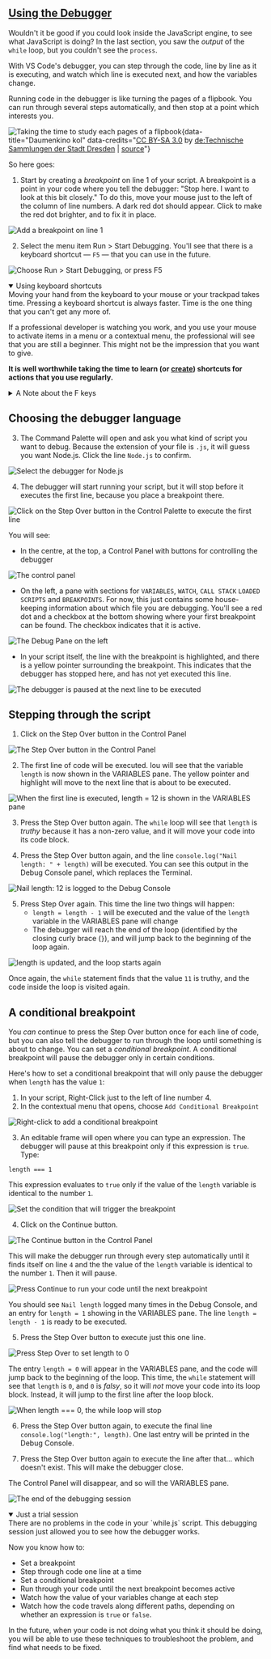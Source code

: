 <!-- Using the Debugger -->
<section
  id="using-the-debugger"
  aria-labelledby="using-the-debugger"
  data-item="Using the Debugger"
>
  <h2><a href="#using-the-debugger">Using the Debugger</a></h2>
  
Wouldn't it be good if you could look inside the JavaScript engine, to see what JavaScript is doing? In the last section, you saw the _output_ of the `while` loop, but you couldn't see the `process`.

With VS Code's debugger, you can step through the code, line by line as it is executing, and watch which line is executed next, and how the variables change.

Running code in the debugger is like turning the pages of a flipbook. You can run through several steps automatically, and then stop at a point which interests you.

![Taking the time to study each pages of a flipbook](images/flipbook.webp){data-title="Daumenkino kol" data-credits="[CC BY-SA 3.0](https://creativecommons.org/licenses/by-sa/3.0/deed.en) by [ de:Technische Sammlungen der Stadt Dresden](https://de.wikipedia.org/wiki/Technische_Sammlungen_der_Stadt_Dresden) | [source](https://commons.wikimedia.org/wiki/File:Daumenkino_kol.jpg)"}

So here goes:
 
1. Start by creating a _breakpoint_ on line 1 of your script. A breakpoint is a point in your code where you tell the debugger: "Stop here. I want to look at this bit closely." To do this, move your mouse just to the left of the column of line numbers. A dark red dot should appear. Click to make the red dot brighter, and to fix it in place.

![Add a breakpoint on line 1](images/AddBreakpoint.webp)

2. Select the menu item Run > Start Debugging. You'll see that there is a keyboard shortcut — `F5` — that you can use in the future.

![Choose Run > Start Debugging, or press F5](images/StartDebugging.webp)

<details class="tip" open>
<summary>Using keyboard shortcuts</summary>
Moving your hand from the keyboard to your mouse or your trackpad takes time. Pressing a keyboard shortcut is always faster. Time is the one thing that you can't get any more of. 

If a professional developer is watching you work, and you use your mouse to activate items in a menu or a contextual menu, the professional will see that you are still a beginner. This might not be the impression that you want to give.

**It is well worthwhile taking the time to learn (or [create](https://code.visualstudio.com/docs/getstarted/keybindings)) shortcuts for actions that you use regularly.**

</details>

<details class="trouble">
<summary>A Note about the F keys </summary>
It may be that when you press `F5`, instead of starting VS Code's debugger, you trigger a media action, like switching your microphone on or off, or making the screen darker or brighter. In this case, you may need to press the `fn` key at the same time.

The `fn` key is usually at the bottom left corner of your keyboard, but this is not always true.

![The `fn` key may be anywhere on your keyboard ](images/FNKey.webp){data-title="fn key" data-credits="[CC BY-SA 4.0](https://creativecommons.org/licenses/by-sa/4.0/deed.en) by [LucaCV](https://commons.wikimedia.org/wiki/File:%22Windows-Key%22,_Win8-Version.jpg) | [CC BY 2.0](https://creativecommons.org/licenses/by/2.0/) by [
Blake Patterson](https://www.flickr.com/photos/blakespot/2384302595)
"}

It is usually possible to toggle the function and media keys, so that you don't have to press `fn` each time. The technique for doing this depends on your computer and your operating system. You can [search on Google](https://www.google.com/search?q=toggle+fn+key+lock+YOUR_OPERATING_SYSTEM_HERE) for a technique that will work for you.

</details>

## Choosing the debugger language

3. The Command Palette will open and ask you what kind of script you want to debug. Because the extension of your file is `.js`, it will guess you want Node.js. Click the line `Node.js` to confirm.

![Select the debugger for Node.js](images/SelectNodeJS.webp)

4. The debugger will start running your script, but it will stop before it executes the first line, because you place a breakpoint there.

![Click on the Step Over button in the Control Palette to execute the first line](images/StepOver.webp)

You will see:

* In the centre, at the top, a Control Panel with buttons for controlling the debugger

![The control panel](images/ControlPanel.webp)

* On the left, a pane with sections for `VARIABLES`, `WATCH`, `CALL STACK` `LOADED SCRIPTS` and `BREAKPOINTS`. For now, this just contains some house-keeping information about which file you are debugging. You'll see a red dot and a checkbox at the bottom showing where your first breakpoint can be found. The checkbox indicates that it is active.

![The Debug Pane on the left](images/DebugPane.webp)

* In your script itself, the line with the breakpoint is highlighted, and there is a yellow pointer surrounding the breakpoint. This indicates that the debugger has stopped here, and has not yet executed this line.

![The debugger is paused at the next line to be executed](images/lineToBeExecuted.webp)

## Stepping through the script

1. Click on the Step Over button in the Control Panel

![The Step Over button in the Control Panel](images/StepOverButton.webp)

2. The first line of code will be executed. Iou will see that the variable `length` is now shown in the VARIABLES pane. The yellow pointer and highlight will move to the next line that is about to be executed.

![When the first line is executed, `length = 12` is shown in the VARIABLES pane](images/lengthSetTo12.webp)

3. Press the Step Over button again. The `while` loop will see that `length` is _truthy_ because it has a non-zero value, and it will move your code into its code block.

4. Press the Step Over button again, and the line `console.log("Nail length: " + length)` will be executed. You can see this output in the Debug Console panel, which replaces the Terminal.

![`Nail length: 12` is logged to the Debug Console](images/lengthLogged.webp)

5. Press Step Over again. This time the line two things will happen:
   * `length = length - 1` will be executed and the value of the `length` variable in the VARIABLES pane will change
   * The debugger will reach the end of the loop (identified by the closing curly brace (`}`), and will jump back to the beginning of the loop again.
  
![`length` is updated, and the loop starts again](images/looping.webp)

Once again, the `while` statement finds that the value `11` is truthy, and the code inside the loop is visited again.

## A conditional breakpoint

You _can_ continue to press the Step Over button once for each line of code, but you can also tell the debugger to run through the loop until something is about to change. You can set a _conditional breakpoint_. A conditional breakpoint will pause the debugger only in certain conditions.

Here's how to set a conditional breakpoint that will only pause the debugger when `length` has the value `1`:

1. In your script, Right-Click just to the left of line number 4.
2. In the contextual menu that opens, choose `Add Conditional Breakpoint`

![Right-click to add a conditional breakpoint](images/ConditionalBreakpoint.webp)

3. An editable frame will open where you can type an expression. The debugger will pause at this breakpoint only if this expression is `true`. Type:

```tex-w
length === 1
```

This expression evaluates to `true` only if the value of the `length` variable is identical to the number `1`.

![Set the condition that will trigger the breakpoint](images/SetTheCondition.webp)

4. Click on the Continue button.

![The Continue button in the Control Panel](images/ContinueButton.webp)

This will make the debugger run through every step automatically until it finds itself on line `4` and the the value of the `length` variable is identical to the number `1`. Then it will pause.

![Press Continue to run your code until the next breakpoint](images/ContinueToNextBreakpoint.webp)

You should see `Nail length` logged many times in the Debug Console, and an entry for `length = 1` showing in the VARIABLES pane. The line `length = length - 1` is ready to be executed.

5. Press the Step Over button to execute just this one line.

![Press Step Over to set `length` to `0`](images/lengthIsZero.webp)

The entry `length = 0` will appear in the VARIABLES pane, and the code will jump back to the beginning of the loop. This time, the `while` statement will see that `length` is `0`, and `0` is _falsy_, so it will _not_ move your code into its loop block. Instead, it will jump to the first line after the loop block.

![When `length === 0`, the `while` loop will stop](images/LeaveLoop.webp)

6. Press the Step Over button again, to execute the final line `console.log("length:", length)`. One last entry will be printed in the Debug Console.
 
7. Press the Step Over button again to execute the line after that... which doesn't exist. This will make the debugger close.

The Control Panel will disappear, and so will the VARIABLES pane.

![The end of the debugging session](images/DebuggerClosed.webp)

<details class="pivot" open>
<summary>Just a trial session</summary>
There are no problems in the code in your `while.js` script. This debugging session just allowed you to see how the debugger works.

Now you know how to:

* Set a breakpoint
* Step through code one line at a time
* Set a conditional breakpoint
* Run through your code until the next breakpoint becomes active
* Watch how the value of your variables change at each step
* Watch how the code travels along different paths, depending on whether an expression is `true` or `false`.

In the future, when your code is not doing what you think it should be doing, you will be able to use these techniques to troubleshoot the problem, and find what needs to be fixed.

</details>
</section>